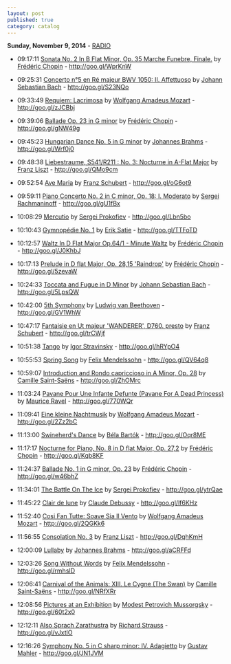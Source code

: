 ```yaml
---
layout: post
published: true
category: catalog
---
```


**Sunday, November  9, 2014** - [RADIO](/2014/11/09/Chopin-radio)

*   09:17:11  [Sonata No. 2 In B Flat Minor, Op. 35 Marche Funebre, Finale.](http://goo.gl/1Oeq8c) by [Frédéric Chopin](http://www.last.fm/music/Frédéric+Chopin) - http://goo.gl/WprKnW

*   09:25:31  [Concerto n°5 en Ré majeur BWV 1050: II. Affettuoso](http://goo.gl/kWpDqs) by [Johann Sebastian Bach](http://www.last.fm/music/Johann+Sebastian+Bach) - http://goo.gl/S23NQo

*   09:33:49  [Requiem: Lacrimosa](http://goo.gl/W85EsI) by [Wolfgang Amadeus Mozart](http://www.last.fm/music/Wolfgang+Amadeus+Mozart) - http://goo.gl/zJCBbj

*   09:39:06  [Ballade Op. 23 in G minor](http://goo.gl/Eohejd) by [Frédéric Chopin](http://www.last.fm/music/Frédéric+Chopin) - http://goo.gl/gNW49g

*   09:45:23  [Hungarian Dance No. 5 in G minor](http://goo.gl/stAMTj) by [Johannes Brahms](http://www.last.fm/music/Johannes+Brahms) - http://goo.gl/Wrf0j0

*   09:48:38  [Liebestraume, S541/R211 : No. 3: Nocturne in A-Flat Major](http://goo.gl/jrMkU3) by [Franz Liszt](http://www.last.fm/music/Franz+Liszt) - http://goo.gl/QMo9cm

*   09:52:54  [Ave Maria](http://goo.gl/ExN6lm) by [Franz Schubert](http://www.last.fm/music/Franz+Schubert) - http://goo.gl/oG6ot9

*   09:59:11  [Piano Concerto No. 2 in C minor, Op. 18: I. Moderato](http://goo.gl/AJcpfG) by [Sergei Rachmaninoff](http://www.last.fm/music/Sergei+Rachmaninoff) - http://goo.gl/gU1fBx

*   10:08:29  [Mercutio](http://goo.gl/pNQH88) by [Sergei Prokofiev](http://www.last.fm/music/Sergei+Prokofiev) - http://goo.gl/Lbn5bo

*   10:10:43  [Gymnopédie No. 1](http://goo.gl/62c22g) by [Erik Satie](http://www.last.fm/music/Erik+Satie) - http://goo.gl/TTFoTD

*   10:12:57  [Waltz In D Flat Major Op.64/1 - Minute Waltz](http://goo.gl/sktyxc) by [Frédéric Chopin](http://www.last.fm/music/Frédéric+Chopin) - http://goo.gl/J0KhbJ

*   10:17:13  [Prelude in D flat Major, Op. 28,15 'Raindrop'](http://goo.gl/QrVqy9) by [Frédéric Chopin](http://www.last.fm/music/Frédéric+Chopin) - http://goo.gl/5zevaW

*   10:24:33  [Toccata and Fugue in D Minor](http://goo.gl/hn2wVk) by [Johann Sebastian Bach](http://www.last.fm/music/Johann+Sebastian+Bach) - http://goo.gl/5LpsQW

*   10:42:00  [5th Symphony](http://goo.gl/ZlWYAA) by [Ludwig van Beethoven](http://www.last.fm/music/Ludwig+van+Beethoven) - http://goo.gl/GV1WhW

*   10:47:17  [Fantaisie en Ut majeur 'WANDERER', D760. presto](http://goo.gl/UCralZ) by [Franz Schubert](http://www.last.fm/music/Franz+Schubert) - http://goo.gl/trCWjf

*   10:51:38  [Tango](http://goo.gl/Vj050I) by [Igor Stravinsky](http://www.last.fm/music/Igor+Stravinsky) - http://goo.gl/hRYpO4

*   10:55:53  [Spring Song](http://goo.gl/fCPco) by [Felix Mendelssohn](http://www.last.fm/music/Felix+Mendelssohn) - http://goo.gl/QV64q8

*   10:59:07  [Introduction and Rondo capriccioso in A Minor, Op. 28](http://goo.gl/TCaxNC) by [Camille Saint-Saëns](http://www.last.fm/music/Camille+Saint-Saëns) - http://goo.gl/ZhOMrc

*   11:03:24  [Pavane Pour Une Infante Defunte (Pavane For A Dead Princess)](http://goo.gl/WDw3Er) by [Maurice Ravel](http://www.last.fm/music/Maurice+Ravel) - http://goo.gl/770WQr

*   11:09:41  [Eine kleine Nachtmusik](http://goo.gl/bi51H) by [Wolfgang Amadeus Mozart](http://www.last.fm/music/Wolfgang+Amadeus+Mozart) - http://goo.gl/2Zz2bC

*   11:13:00  [Swineherd's Dance](http://goo.gl/zXtxEl) by [Béla Bartók](http://www.last.fm/music/Béla+Bartók) - http://goo.gl/Oqr8ME

*   11:17:17  [Nocturne for Piano, No. 8 in D flat Major, Op. 27,2](http://goo.gl/6B8l2V) by [Frédéric Chopin](http://www.last.fm/music/Frédéric+Chopin) - http://goo.gl/Kqb8KF

*   11:24:37  [Ballade No. 1 in G minor, Op. 23](http://goo.gl/5UYzsO) by [Frédéric Chopin](http://www.last.fm/music/Frédéric+Chopin) - http://goo.gl/w46bhZ

*   11:34:01  [The Battle On The Ice](http://goo.gl/LDK8Ek) by [Sergei Prokofiev](http://www.last.fm/music/Sergei+Prokofiev) - http://goo.gl/ytrQae

*   11:45:22  [Clair de lune](http://goo.gl/tvq8v6) by [Claude Debussy](http://www.last.fm/music/Claude+Debussy) - http://goo.gl/lf6KHz

*   11:52:40  [Cosi Fan Tutte: Soave Sia Il Vento](http://goo.gl/usqLp8) by [Wolfgang Amadeus Mozart](http://www.last.fm/music/Wolfgang+Amadeus+Mozart) - http://goo.gl/2QGKk6

*   11:56:55  [Consolation No. 3](http://goo.gl/NmJys8) by [Franz Liszt](http://www.last.fm/music/Franz+Liszt) - http://goo.gl/DqhKmH

*   12:00:09  [Lullaby](http://goo.gl/U37tfi) by [Johannes Brahms](http://www.last.fm/music/Johannes+Brahms) - http://goo.gl/aCRFFd

*   12:03:26  [Song Without Words](http://goo.gl/OXWBI3) by [Felix Mendelssohn](http://www.last.fm/music/Felix+Mendelssohn) - http://goo.gl/rmhsID

*   12:06:41  [Carnival of the Animals: XIII. Le Cygne (The Swan)](http://goo.gl/GIisRX) by [Camille Saint-Saëns](http://www.last.fm/music/Camille+Saint-Saëns) - http://goo.gl/NRfXRr

*   12:08:56  [Pictures at an Exhibition](http://goo.gl/WCEMmB) by [Modest Petrovich Mussorgsky](http://www.last.fm/music/Modest+Petrovich+Mussorgsky) - http://goo.gl/60t2x0

*   12:12:11  [Also Sprach Zarathustra](http://goo.gl/eXs0O8) by [Richard Strauss](http://www.last.fm/music/Richard+Strauss) - http://goo.gl/vJxtlO

*   12:16:26  [Symphony No. 5 in C sharp minor: IV. Adagietto](http://goo.gl/CO1KnO) by [Gustav Mahler](http://www.last.fm/music/Gustav+Mahler) - http://goo.gl/JN1JVM

